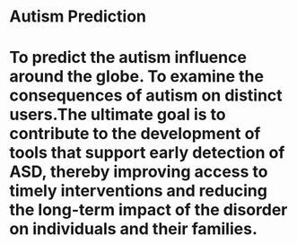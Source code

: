# Autism Prediction
# To predict the autism influence around the globe. To examine the consequences of autism on distinct users.The ultimate goal is to contribute to the development of tools that support early detection of ASD, thereby improving access to timely interventions and reducing the long-term impact of the disorder on individuals and their families.
